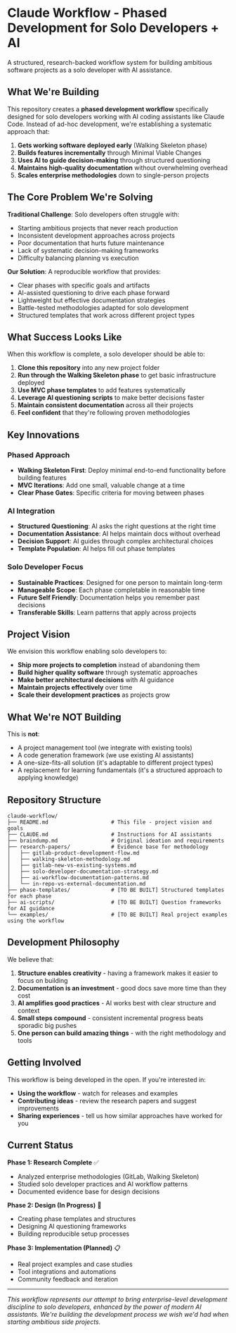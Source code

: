 # Claude Workflow - Phased Development for Solo Developers + AI

A structured, research-backed workflow system for building ambitious software projects as a solo developer with AI assistance.

## What We're Building

This repository creates a **phased development workflow** specifically designed for solo developers working with AI coding assistants like Claude Code. Instead of ad-hoc development, we're establishing a systematic approach that:

1. **Gets working software deployed early** (Walking Skeleton phase)
2. **Builds features incrementally** through Minimal Viable Changes
3. **Uses AI to guide decision-making** through structured questioning
4. **Maintains high-quality documentation** without overwhelming overhead
5. **Scales enterprise methodologies** down to single-person projects

## The Core Problem We're Solving

**Traditional Challenge**: Solo developers often struggle with:
- Starting ambitious projects that never reach production
- Inconsistent development approaches across projects  
- Poor documentation that hurts future maintenance
- Lack of systematic decision-making frameworks
- Difficulty balancing planning vs execution

**Our Solution**: A reproducible workflow that provides:
- Clear phases with specific goals and artifacts
- AI-assisted questioning to drive each phase forward
- Lightweight but effective documentation strategies
- Battle-tested methodologies adapted for solo development
- Structured templates that work across different project types

## What Success Looks Like

When this workflow is complete, a solo developer should be able to:

1. **Clone this repository** into any new project folder
2. **Run through the Walking Skeleton phase** to get basic infrastructure deployed
3. **Use MVC phase templates** to add features systematically  
4. **Leverage AI questioning scripts** to make better decisions faster
5. **Maintain consistent documentation** across all their projects
6. **Feel confident** that they're following proven methodologies

## Key Innovations

### Phased Approach
- **Walking Skeleton First**: Deploy minimal end-to-end functionality before building features
- **MVC Iterations**: Add one small, valuable change at a time
- **Clear Phase Gates**: Specific criteria for moving between phases

### AI Integration
- **Structured Questioning**: AI asks the right questions at the right time
- **Documentation Assistance**: AI helps maintain docs without overhead
- **Decision Support**: AI guides through complex architectural choices
- **Template Population**: AI helps fill out phase templates

### Solo Developer Focus
- **Sustainable Practices**: Designed for one person to maintain long-term
- **Manageable Scope**: Each phase completable in reasonable time
- **Future Self Friendly**: Documentation helps you remember past decisions
- **Transferable Skills**: Learn patterns that apply across projects

## Project Vision

We envision this workflow enabling solo developers to:

- **Ship more projects to completion** instead of abandoning them
- **Build higher quality software** through systematic approaches  
- **Make better architectural decisions** with AI guidance
- **Maintain projects effectively** over time
- **Scale their development practices** as projects grow

## What We're NOT Building

This is **not**:
- A project management tool (we integrate with existing tools)
- A code generation framework (we use existing AI assistants)
- A one-size-fits-all solution (it's adaptable to different project types)
- A replacement for learning fundamentals (it's a structured approach to applying knowledge)

## Repository Structure

```
claude-workflow/
├── README.md                    # This file - project vision and goals
├── CLAUDE.md                    # Instructions for AI assistants
├── braindump.md                 # Original ideation and requirements
├── research-papers/             # Evidence base for methodology
│   ├── gitlab-product-development-flow.md
│   ├── walking-skeleton-methodology.md
│   ├── gitlab-new-vs-existing-systems.md
│   ├── solo-developer-documentation-strategy.md
│   ├── ai-workflow-documentation-patterns.md
│   └── in-repo-vs-external-documentation.md
├── phase-templates/             # [TO BE BUILT] Structured templates for each phase
├── ai-scripts/                  # [TO BE BUILT] Question frameworks for AI guidance
└── examples/                    # [TO BE BUILT] Real project examples using the workflow
```

## Development Philosophy

We believe that:

1. **Structure enables creativity** - having a framework makes it easier to focus on building
2. **Documentation is an investment** - good docs save more time than they cost
3. **AI amplifies good practices** - AI works best with clear structure and context
4. **Small steps compound** - consistent incremental progress beats sporadic big pushes
5. **One person can build amazing things** - with the right methodology and tools

## Getting Involved

This workflow is being developed in the open. If you're interested in:
- **Using the workflow** - watch for releases and examples
- **Contributing ideas** - review the research papers and suggest improvements  
- **Sharing experiences** - tell us how similar approaches have worked for you

## Current Status

**Phase 1: Research Complete** ✅
- Analyzed enterprise methodologies (GitLab, Walking Skeleton)
- Studied solo developer practices and AI workflow patterns
- Documented evidence base for design decisions

**Phase 2: Design (In Progress)** 🔄
- Creating phase templates and structures
- Designing AI questioning frameworks
- Building reproducible setup processes

**Phase 3: Implementation (Planned)** 📋
- Real project examples and case studies
- Tool integrations and automations
- Community feedback and iteration

---

*This workflow represents our attempt to bring enterprise-level development discipline to solo developers, enhanced by the power of modern AI assistants. We're building the development process we wish we'd had when starting ambitious side projects.*